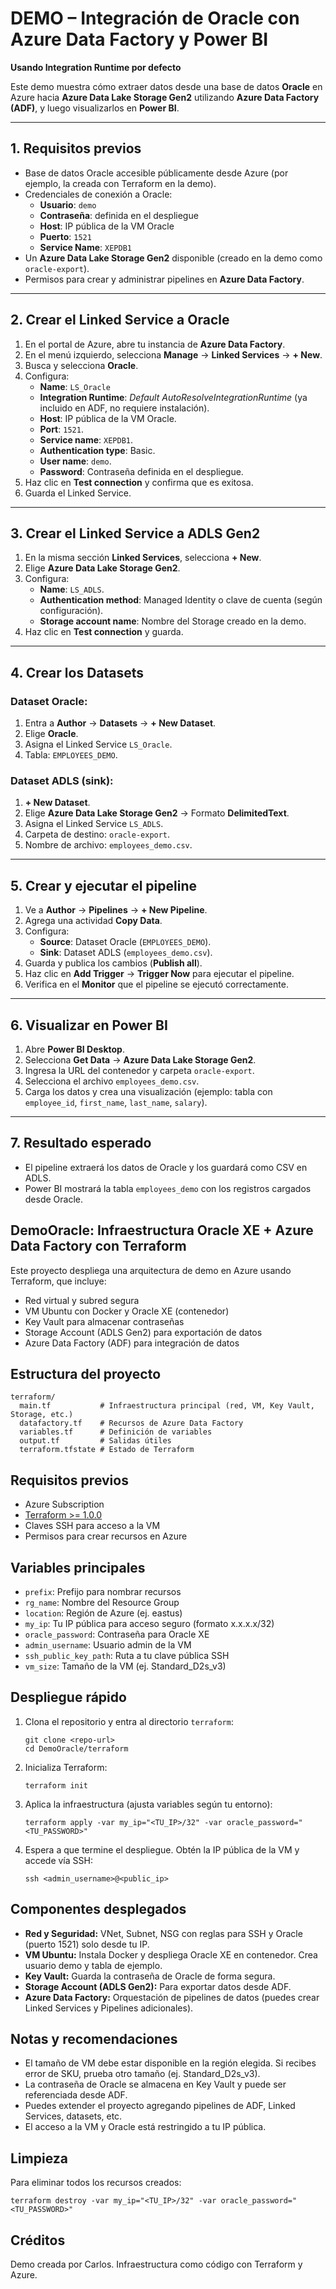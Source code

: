 # DEMO – Integración de Oracle con Azure Data Factory y Power BI  

**Usando Integration Runtime por defecto**

Este demo muestra cómo extraer datos desde una base de datos **Oracle** en Azure hacia **Azure Data Lake Storage Gen2** utilizando **Azure Data Factory (ADF)**, y luego visualizarlos en **Power BI**.

---

## 1. Requisitos previos

- Base de datos Oracle accesible públicamente desde Azure (por ejemplo, la creada con Terraform en la demo).
- Credenciales de conexión a Oracle:
  - **Usuario**: `demo`
  - **Contraseña**: definida en el despliegue
  - **Host**: IP pública de la VM Oracle
  - **Puerto**: `1521`
  - **Service Name**: `XEPDB1`
- Un **Azure Data Lake Storage Gen2** disponible (creado en la demo como `oracle-export`).
- Permisos para crear y administrar pipelines en **Azure Data Factory**.

---

## 2. Crear el Linked Service a Oracle

1. En el portal de Azure, abre tu instancia de **Azure Data Factory**.
2. En el menú izquierdo, selecciona **Manage** → **Linked Services** → **+ New**.
3. Busca y selecciona **Oracle**.
4. Configura:
   - **Name**: `LS_Oracle`
   - **Integration Runtime**: *Default AutoResolveIntegrationRuntime* (ya incluido en ADF, no requiere instalación).
   - **Host**: IP pública de la VM Oracle.
   - **Port**: `1521`.
   - **Service name**: `XEPDB1`.
   - **Authentication type**: Basic.
   - **User name**: `demo`.
   - **Password**: Contraseña definida en el despliegue.
5. Haz clic en **Test connection** y confirma que es exitosa.
6. Guarda el Linked Service.

---

## 3. Crear el Linked Service a ADLS Gen2

1. En la misma sección **Linked Services**, selecciona **+ New**.
2. Elige **Azure Data Lake Storage Gen2**.
3. Configura:
   - **Name**: `LS_ADLS`.
   - **Authentication method**: Managed Identity o clave de cuenta (según configuración).
   - **Storage account name**: Nombre del Storage creado en la demo.
4. Haz clic en **Test connection** y guarda.

---

## 4. Crear los Datasets

### Dataset Oracle:
1. Entra a **Author** → **Datasets** → **+ New Dataset**.
2. Elige **Oracle**.
3. Asigna el Linked Service `LS_Oracle`.
4. Tabla: `EMPLOYEES_DEMO`.

### Dataset ADLS (sink):

1. **+ New Dataset**.
2. Elige **Azure Data Lake Storage Gen2** → Formato **DelimitedText**.
3. Asigna el Linked Service `LS_ADLS`.
4. Carpeta de destino: `oracle-export`.
5. Nombre de archivo: `employees_demo.csv`.

---

## 5. Crear y ejecutar el pipeline

1. Ve a **Author** → **Pipelines** → **+ New Pipeline**.
2. Agrega una actividad **Copy Data**.
3. Configura:
   - **Source**: Dataset Oracle (`EMPLOYEES_DEMO`).
   - **Sink**: Dataset ADLS (`employees_demo.csv`).
4. Guarda y publica los cambios (**Publish all**).
5. Haz clic en **Add Trigger** → **Trigger Now** para ejecutar el pipeline.
6. Verifica en el **Monitor** que el pipeline se ejecutó correctamente.

---

## 6. Visualizar en Power BI

1. Abre **Power BI Desktop**.
2. Selecciona **Get Data** → **Azure Data Lake Storage Gen2**.
3. Ingresa la URL del contenedor y carpeta `oracle-export`.
4. Selecciona el archivo `employees_demo.csv`.
5. Carga los datos y crea una visualización (ejemplo: tabla con `employee_id`, `first_name`, `last_name`, `salary`).

---

## 7. Resultado esperado

- El pipeline extraerá los datos de Oracle y los guardará como CSV en ADLS.
- Power BI mostrará la tabla `employees_demo` con los registros cargados desde Oracle.

## DemoOracle: Infraestructura Oracle XE + Azure Data Factory con Terraform

Este proyecto despliega una arquitectura de demo en Azure usando Terraform, que incluye:

- Red virtual y subred segura
- VM Ubuntu con Docker y Oracle XE (contenedor)
- Key Vault para almacenar contraseñas
- Storage Account (ADLS Gen2) para exportación de datos
- Azure Data Factory (ADF) para integración de datos

## Estructura del proyecto

``` 
terraform/
  main.tf           # Infraestructura principal (red, VM, Key Vault, Storage, etc.)
  datafactory.tf    # Recursos de Azure Data Factory
  variables.tf      # Definición de variables
  output.tf         # Salidas útiles
  terraform.tfstate # Estado de Terraform
```

## Requisitos previos

- Azure Subscription
- [Terraform >= 1.0.0](https://www.terraform.io/downloads.html)
- Claves SSH para acceso a la VM
- Permisos para crear recursos en Azure

## Variables principales

- `prefix`: Prefijo para nombrar recursos
- `rg_name`: Nombre del Resource Group
- `location`: Región de Azure (ej. eastus)
- `my_ip`: Tu IP pública para acceso seguro (formato x.x.x.x/32)
- `oracle_password`: Contraseña para Oracle XE
- `admin_username`: Usuario admin de la VM
- `ssh_public_key_path`: Ruta a tu clave pública SSH
- `vm_size`: Tamaño de la VM (ej. Standard_D2s_v3)

## Despliegue rápido

1. Clona el repositorio y entra al directorio `terraform`:

   ```pwsh
   git clone <repo-url>
   cd DemoOracle/terraform
   ```

2. Inicializa Terraform:

   ```pwsh
   terraform init
   ```

3. Aplica la infraestructura (ajusta variables según tu entorno):

   ```pwsh
   terraform apply -var my_ip="<TU_IP>/32" -var oracle_password="<TU_PASSWORD>"
   ```

4. Espera a que termine el despliegue. Obtén la IP pública de la VM y accede vía SSH:

   ```pwsh
   ssh <admin_username>@<public_ip>
   ```

## Componentes desplegados

- **Red y Seguridad:** VNet, Subnet, NSG con reglas para SSH y Oracle (puerto 1521) solo desde tu IP.
- **VM Ubuntu:** Instala Docker y despliega Oracle XE en contenedor. Crea usuario demo y tabla de ejemplo.
- **Key Vault:** Guarda la contraseña de Oracle de forma segura.
- **Storage Account (ADLS Gen2):** Para exportar datos desde ADF.
- **Azure Data Factory:** Orquestación de pipelines de datos (puedes crear Linked Services y Pipelines adicionales).

## Notas y recomendaciones

- El tamaño de VM debe estar disponible en la región elegida. Si recibes error de SKU, prueba otro tamaño (ej. Standard_D2s_v3).
- La contraseña de Oracle se almacena en Key Vault y puede ser referenciada desde ADF.
- Puedes extender el proyecto agregando pipelines de ADF, Linked Services, datasets, etc.
- El acceso a la VM y Oracle está restringido a tu IP pública.

## Limpieza

Para eliminar todos los recursos creados:

```pwsh
terraform destroy -var my_ip="<TU_IP>/32" -var oracle_password="<TU_PASSWORD>"
```

## Créditos

Demo creada por Carlos. Infraestructura como código con Terraform y Azure.

